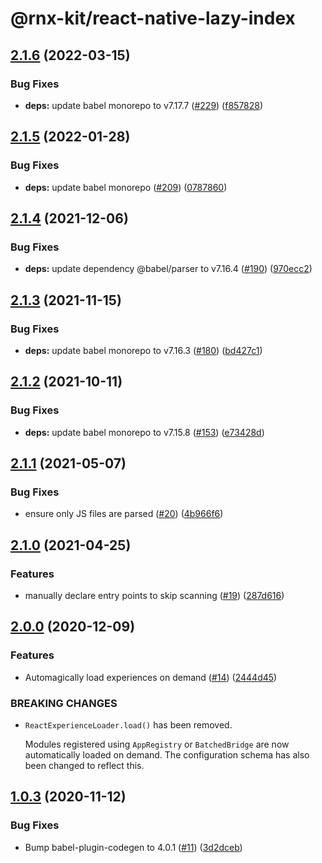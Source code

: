 # @rnx-kit/react-native-lazy-index

## [2.1.6](https://github.com/microsoft/react-native-lazy-index/compare/2.1.5...2.1.6) (2022-03-15)

### Bug Fixes

- **deps:** update babel monorepo to v7.17.7 ([#229](https://github.com/microsoft/react-native-lazy-index/issues/229)) ([f857828](https://github.com/microsoft/react-native-lazy-index/commit/f857828cc8fd63ce527b355e5d85fa867106d394))

## [2.1.5](https://github.com/microsoft/react-native-lazy-index/compare/2.1.4...2.1.5) (2022-01-28)

### Bug Fixes

- **deps:** update babel monorepo ([#209](https://github.com/microsoft/react-native-lazy-index/issues/209)) ([0787860](https://github.com/microsoft/react-native-lazy-index/commit/07878609186ad8c871baf0eb124f4d3431a560fa))

## [2.1.4](https://github.com/microsoft/react-native-lazy-index/compare/2.1.3...2.1.4) (2021-12-06)

### Bug Fixes

- **deps:** update dependency @babel/parser to v7.16.4 ([#190](https://github.com/microsoft/react-native-lazy-index/issues/190)) ([970ecc2](https://github.com/microsoft/react-native-lazy-index/commit/970ecc28635901795e9c659fb4f387ce540fc6a6))

## [2.1.3](https://github.com/microsoft/react-native-lazy-index/compare/2.1.2...2.1.3) (2021-11-15)

### Bug Fixes

- **deps:** update babel monorepo to v7.16.3 ([#180](https://github.com/microsoft/react-native-lazy-index/issues/180)) ([bd427c1](https://github.com/microsoft/react-native-lazy-index/commit/bd427c1383cef2067b5d7a6920ce7e4e1f8eefb7))

## [2.1.2](https://github.com/microsoft/react-native-lazy-index/compare/2.1.1...2.1.2) (2021-10-11)

### Bug Fixes

- **deps:** update babel monorepo to v7.15.8 ([#153](https://github.com/microsoft/react-native-lazy-index/issues/153)) ([e73428d](https://github.com/microsoft/react-native-lazy-index/commit/e73428d4a049cdc62f9f55c9f8874db30306de24))

## [2.1.1](https://github.com/microsoft/react-native-lazy-index/compare/2.1.0...2.1.1) (2021-05-07)

### Bug Fixes

- ensure only JS files are parsed ([#20](https://github.com/microsoft/react-native-lazy-index/issues/20)) ([4b966f6](https://github.com/microsoft/react-native-lazy-index/commit/4b966f682d0daa8d5abc4c3c64c71be36b9ac17b))

## [2.1.0](https://github.com/microsoft/react-native-lazy-index/compare/2.0.0...2.1.0) (2021-04-25)

### Features

- manually declare entry points to skip scanning ([#19](https://github.com/microsoft/react-native-lazy-index/issues/19)) ([287d616](https://github.com/microsoft/react-native-lazy-index/commit/287d61602cc7439debbdc21cc85a5c635c6b7abb))

## [2.0.0](https://github.com/microsoft/react-native-lazy-index/compare/1.0.3...2.0.0) (2020-12-09)

### Features

- Automagically load experiences on demand ([#14](https://github.com/microsoft/react-native-lazy-index/issues/14)) ([2444d45](https://github.com/microsoft/react-native-lazy-index/commit/2444d45cc2cbd78e1aec79a068a334501859a1cd))

### BREAKING CHANGES

- `ReactExperienceLoader.load()` has been removed.

  Modules registered using `AppRegistry` or `BatchedBridge` are now
  automatically loaded on demand. The configuration schema has also
  been changed to reflect this.

## [1.0.3](https://github.com/microsoft/react-native-lazy-index/compare/1.0.2...1.0.3) (2020-11-12)

### Bug Fixes

- Bump babel-plugin-codegen to 4.0.1 ([#11](https://github.com/microsoft/react-native-lazy-index/issues/11)) ([3d2dceb](https://github.com/microsoft/react-native-lazy-index/commit/3d2dceb39cb8a850a0106ff06075cad8d77dbcdc))
